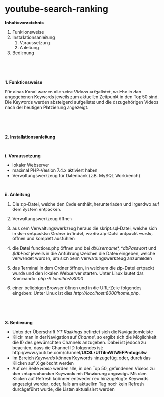 # youtube-search-ranking



**Inhaltsverzeichnis**

1. Funktionsweise
2. Installationsanleitung
    1. Voraussetzung
    2. Anleitung
3. Bedienung

<br>
<br>
<br>

**1. Funktionsweise**

Für einen Kanal werden alle seine Videos aufgelistet, welche in den angegebenen Keywords jeweils zum aktuellen Zeitpunkt in den Top 50 sind. Die Keywords werden absteigend aufgelistet und die dazugehörigen Videos nach der heutigen Platzierung angezeigt.

<br>
<br>
<br>

**2. Installationsanleitung**

<br>

**i. Voraussetzung**

- lokaler Webserver
- maximal PHP-Version 7.4.x aktiviert haben
- Verwaltungswerkzeug für Datenbank (z.B. MySQL Workbench)

<br>

**ii. Anleitung**

1. Die zip-Datei, welche den Code enthält, herunterladen und irgendwo auf dem System entpacken.

2. Verwaltungswerkzeug öffnen

3. aus dem Verwaltungswerkzeug heraus die skript.sql-Datei, welche sich in dem entpackten Ordner befindet, wo die zip-Datei entpackt wurde, öffnen und komplett ausführen

4. die Datei functions.php öffnen und bei *$dbUsername*, *$dbPasswort* und *$dbHost* jeweils in die Anführungszeichen die Daten eingeben, welche verwendet wurden, um sich beim Verwaltungswerkzeug anzumelden

5. das Terminal in dem Ordner öffnen, in welchem die zip-Datei entpackt wurde und den lokalen Webserver starten. Unter Linux lautet das Kommando: *php -S localhost:8000*

6. einen beliebigen Browser öffnen und in die URL-Zeile folgendes eingeben: Unter Linux ist dies *ht<span>tp://</span>localhost:8000/home.php*.

<br>
<br>
<br>

**3. Bedienung**

- Unter der Überschrift *YT Rankings* befindet sich die Navigationsleiste
- Klickt man in der Navigation auf *Channel*, so ergibt sich die Möglichkeit die ID des gewünschten Channels anzugeben. Dabei ist jedoch zu beachten, dass die Channel-ID folgendes ist: ht<span>tp://</span>ww<span>w.youtube.com</span>/channel/**UCSLzUlTiImWtWEFPmtogs6w**
- Im Bereich *Keywords* können Keywords hinzugefügt oder, durch das Klicken auf *X* gelöscht werden
- Auf der Seite *Home* werden alle, in den Top 50, gefundenen Videos zu den entsprechenden Keywords mit Platzierung angezeigt. Mit dem Klicken auf Refresh koönnen entweder neu hinzugefügte Keywords angezeigt werden, oder, falls am aktuellen Tag noch kein Refresh durchgeführt wurde, die Listen aktualisiert werden
